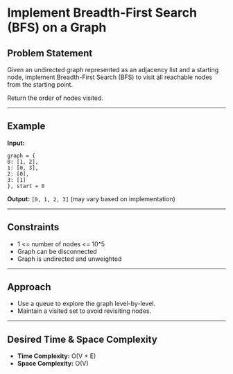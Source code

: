 # Implement Breadth-First Search (BFS) on a Graph

## Problem Statement

Given an undirected graph represented as an adjacency list and a starting node, implement Breadth-First Search (BFS) to visit all reachable nodes from the starting point.

Return the order of nodes visited.

---

## Example

**Input:**

```code
graph = {
0: [1, 2],
1: [0, 3],
2: [0],
3: [1]
}, start = 0
```

**Output:** `[0, 1, 2, 3]` (may vary based on implementation)

---

## Constraints

- 1 <= number of nodes <= 10^5
- Graph can be disconnected
- Graph is undirected and unweighted

---

## Approach

- Use a queue to explore the graph level-by-level.
- Maintain a visited set to avoid revisiting nodes.

---

## Desired Time & Space Complexity

- **Time Complexity:** O(V + E)
- **Space Complexity:** O(V)
